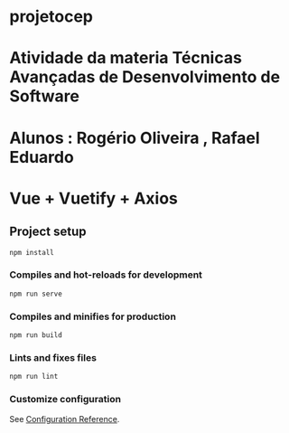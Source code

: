 # projetocep



# Atividade da materia Técnicas Avançadas de Desenvolvimento de Software
# Alunos : Rogério Oliveira , Rafael Eduardo


# Vue + Vuetify + Axios


## Project setup
```
npm install
```

### Compiles and hot-reloads for development
```
npm run serve
```

### Compiles and minifies for production
```
npm run build
```

### Lints and fixes files
```
npm run lint
```

### Customize configuration
See [Configuration Reference](https://cli.vuejs.org/config/).
